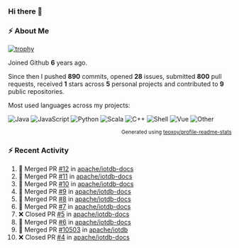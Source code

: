 ### Hi there 👋

### :zap: About Me

[![trophy](https://github-profile-trophy.vercel.app/?username=HTHou&theme=onedark)](https://github.com/ryo-ma/github-profile-trophy)
   
Joined Github **6** years ago.

Since then I pushed **890** commits, opened **28** issues, submitted **800** pull requests, received **1** stars across **5** personal projects and contributed to **9** public repositories.

Most used languages across my projects:

![Java](https://img.shields.io/static/v1?style=flat-square&label=%E2%A0%80&color=555&labelColor=%23b07219&message=Java%EF%B8%B194.4%25)
![JavaScript](https://img.shields.io/static/v1?style=flat-square&label=%E2%A0%80&color=555&labelColor=%23f1e05a&message=JavaScript%EF%B8%B11.4%25)
![Python](https://img.shields.io/static/v1?style=flat-square&label=%E2%A0%80&color=555&labelColor=%233572A5&message=Python%EF%B8%B10.7%25)
![Scala](https://img.shields.io/static/v1?style=flat-square&label=%E2%A0%80&color=555&labelColor=%23c22d40&message=Scala%EF%B8%B10.6%25)
![C++](https://img.shields.io/static/v1?style=flat-square&label=%E2%A0%80&color=555&labelColor=%23f34b7d&message=C%2B%2B%EF%B8%B10.6%25)
![Shell](https://img.shields.io/static/v1?style=flat-square&label=%E2%A0%80&color=555&labelColor=%2389e051&message=Shell%EF%B8%B10.4%25)
![Vue](https://img.shields.io/static/v1?style=flat-square&label=%E2%A0%80&color=555&labelColor=%2341b883&message=Vue%EF%B8%B10.3%25)
![Other](https://img.shields.io/static/v1?style=flat-square&label=%E2%A0%80&color=555&labelColor=%23ededed&message=Other%EF%B8%B11.2%25)

<p align="right"><sub>Generated using <a href="https://github.com/marketplace/actions/profile-readme-stats">teoxoy/profile-readme-stats</a></sub></p>


<!--![](https://github.com/HTHou/HTHou/blob/output/github-contribution-grid-snake.svg)-->

<!--![Haonan Hou's github stats](https://github-readme-stats.vercel.app/api?username=HTHou&count_private=true&show_icons=true&theme=onedark)-->

<!--![Haonan Hou's wakatime stats](https://github-readme-stats.vercel.app/api/wakatime?username=HTHou&layout=compact&theme=onedark)-->

<!--![Top Langs](https://github-readme-stats.vercel.app/api/top-langs/?username=HTHou&theme=onedark&layout=compact)-->

### :zap: Recent Activity
<!--START_SECTION:activity-->
1. 🎉 Merged PR [#12](https://github.com/apache/iotdb-docs/pull/12) in [apache/iotdb-docs](https://github.com/apache/iotdb-docs)
2. 🎉 Merged PR [#11](https://github.com/apache/iotdb-docs/pull/11) in [apache/iotdb-docs](https://github.com/apache/iotdb-docs)
3. 🎉 Merged PR [#10](https://github.com/apache/iotdb-docs/pull/10) in [apache/iotdb-docs](https://github.com/apache/iotdb-docs)
4. 🎉 Merged PR [#9](https://github.com/apache/iotdb-docs/pull/9) in [apache/iotdb-docs](https://github.com/apache/iotdb-docs)
5. 🎉 Merged PR [#8](https://github.com/apache/iotdb-docs/pull/8) in [apache/iotdb-docs](https://github.com/apache/iotdb-docs)
6. 🎉 Merged PR [#7](https://github.com/apache/iotdb-docs/pull/7) in [apache/iotdb-docs](https://github.com/apache/iotdb-docs)
7. ❌ Closed PR [#5](https://github.com/apache/iotdb-docs/pull/5) in [apache/iotdb-docs](https://github.com/apache/iotdb-docs)
8. 🎉 Merged PR [#6](https://github.com/apache/iotdb-docs/pull/6) in [apache/iotdb-docs](https://github.com/apache/iotdb-docs)
9. 🎉 Merged PR [#10503](https://github.com/apache/iotdb/pull/10503) in [apache/iotdb](https://github.com/apache/iotdb)
10. ❌ Closed PR [#4](https://github.com/apache/iotdb-docs/pull/4) in [apache/iotdb-docs](https://github.com/apache/iotdb-docs)
<!--END_SECTION:activity-->

<!--
**HTHou/HTHou** is a ✨ _special_ ✨ repository because its `README.md` (this file) appears on your GitHub profile.

Here are some ideas to get you started:

- 🔭 I’m currently working on ...
- 🌱 I’m currently learning ...
- 👯 I’m looking to collaborate on ...
- 🤔 I’m looking for help with ...
- 💬 Ask me about ...
- 📫 How to reach me: ...
- 😄 Pronouns: ...
- ⚡ Fun fact: ...
-->

